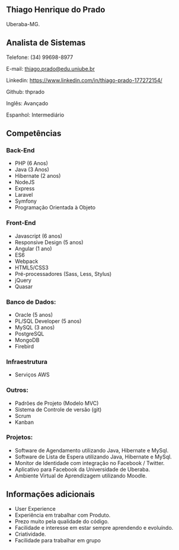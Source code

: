 ## Thiago Henrique do Prado

Uberaba-MG.

## Analista de Sistemas
Telefone: (34) 99698-8977

E-mail: thiago.prado@edu.uniube.br

Linkedin: https://www.linkedin.com/in/thiago-prado-177272154/

Github: thprado

Inglês: Avançado

Espanhol: Intermediário


## Competências
### Back-End

* PHP (6 Anos)
* Java (3 Anos)
* Hibernate (2 anos)
* NodeJS
* Express
* Laravel
* Symfony
* Programação Orientada à Objeto

### Front-End

* Javascript (6 anos)
* Responsive Design (5 anos)
* Angular (1 ano)
* ES6 
* Webpack
* HTML5/CSS3
* Pré-processadores (Sass, Less, Stylus)
* jQuery
* Quasar

### Banco de Dados:

* Oracle (5 anos)
* PL/SQL Developer (5 anos)
* MySQL (3 anos)
* PostgreSQL
* MongoDB
* Firebird

### Infraestrutura

* Serviços AWS

### Outros:

* Padrões de Projeto (Modelo MVC)
* Sistema de Controle de versão (git)
* Scrum
* Kanban

### Projetos:

* Software de Agendamento utilizando Java, Hibernate e MySql.
* Software de Lista de Espera utilizando Java, Hibernate e MySql.
* Monitor de Identidade com integração no Facebook / Twitter.
* Aplicativo para Facebook da Universidade de Uberaba.
* Ambiente Virtual de Aprendizagem utilizando Moodle.


## Informações adicionais

* User Experience 
* Experiência em trabalhar com Produto.
* Prezo muito pela qualidade do código.
* Facilidade e interesse em estar sempre aprendendo e evoluíndo.
* Criatividade.
* Facilidade para trabalhar em grupo
